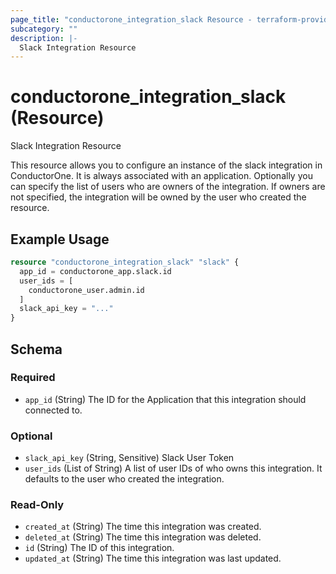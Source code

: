 ```yaml
---
page_title: "conductorone_integration_slack Resource - terraform-provider-conductorone"
subcategory: ""
description: |-
  Slack Integration Resource
---
```


# conductorone_integration_slack (Resource)

Slack Integration Resource

This resource allows you to configure an instance of the slack integration in ConductorOne.
It is always associated with an application. Optionally you can specify the list of users who are owners of the integration.
If owners are not specified, the integration will be owned by the user who created the resource.

## Example Usage

```terraform
resource "conductorone_integration_slack" "slack" {
  app_id = conductorone_app.slack.id
  user_ids = [
    conductorone_user.admin.id
  ]
  slack_api_key = "..."
}
```

<!-- schema generated by tfplugindocs -->
## Schema

### Required

- `app_id` (String) The ID for the Application that this integration should connected to.

### Optional

- `slack_api_key` (String, Sensitive) Slack User Token
- `user_ids` (List of String) A list of user IDs of who owns this integration. It defaults to the user who created the integration.

### Read-Only

- `created_at` (String) The time this integration was created.
- `deleted_at` (String) The time this integration was deleted.
- `id` (String) The ID of this integration.
- `updated_at` (String) The time this integration was last updated.
